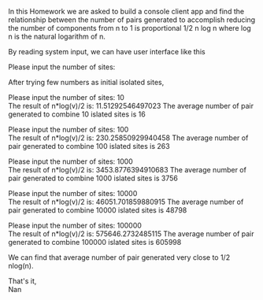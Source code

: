 In this Homework we are asked to build a console client app and find the relationship between the number of pairs generated to accomplish reducing the number of components from n to 1 is proportional 1/2 n log n where log n is the natural logarithm of n.

By reading system input, we can have user interface like this

Please input the number of sites: 

After trying few numbers as initial isolated sites, 

Please input the number of sites: 10  
The result of n*log(v)/2 is: 11.51292546497023
The average number of pair generated to combine 10 islated sites is 16

Please input the number of sites: 100  
The result of n*log(v)/2 is: 230.25850929940458
The average number of pair generated to combine 100 islated sites is 263

Please input the number of sites: 1000  
The result of n*log(v)/2 is: 3453.8776394910683
The average number of pair generated to combine 1000 islated sites is 3756

Please input the number of sites: 10000  
The result of n*log(v)/2 is: 46051.701859880915
The average number of pair generated to combine 10000 islated sites is 48798

Please input the number of sites: 100000  
The result of n*log(v)/2 is: 575646.2732485115
The average number of pair generated to combine 100000 islated sites is 605998

We can find that average number of pair generated very close to 1/2 nlog(n). 

That's it,  
Nan